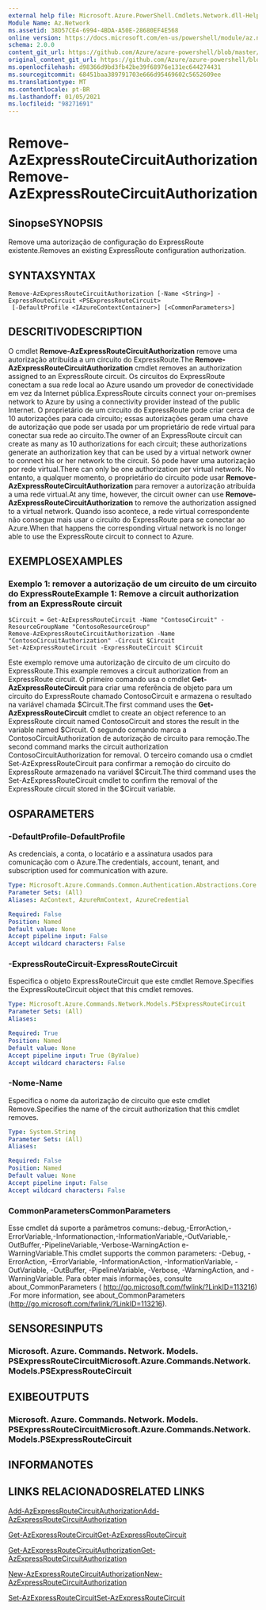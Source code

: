 ```yaml
---
external help file: Microsoft.Azure.PowerShell.Cmdlets.Network.dll-Help.xml
Module Name: Az.Network
ms.assetid: 38D57CE4-6994-4BDA-A50E-28680EF4E568
online version: https://docs.microsoft.com/en-us/powershell/module/az.network/remove-azexpressroutecircuitauthorization
schema: 2.0.0
content_git_url: https://github.com/Azure/azure-powershell/blob/master/src/Network/Network/help/Remove-AzExpressRouteCircuitAuthorization.md
original_content_git_url: https://github.com/Azure/azure-powershell/blob/master/src/Network/Network/help/Remove-AzExpressRouteCircuitAuthorization.md
ms.openlocfilehash: d98366d9bd3fb42be39f68976e131ec644274431
ms.sourcegitcommit: 68451baa389791703e666d95469602c5652609ee
ms.translationtype: MT
ms.contentlocale: pt-BR
ms.lasthandoff: 01/05/2021
ms.locfileid: "98271691"
---
```

# <span data-ttu-id="316f8-101">Remove-AzExpressRouteCircuitAuthorization</span><span class="sxs-lookup"><span data-stu-id="316f8-101">Remove-AzExpressRouteCircuitAuthorization</span></span>

## <span data-ttu-id="316f8-102">Sinopse</span><span class="sxs-lookup"><span data-stu-id="316f8-102">SYNOPSIS</span></span>
<span data-ttu-id="316f8-103">Remove uma autorização de configuração do ExpressRoute existente.</span><span class="sxs-lookup"><span data-stu-id="316f8-103">Removes an existing ExpressRoute configuration authorization.</span></span>

## <span data-ttu-id="316f8-104">SYNTAX</span><span class="sxs-lookup"><span data-stu-id="316f8-104">SYNTAX</span></span>

```
Remove-AzExpressRouteCircuitAuthorization [-Name <String>] -ExpressRouteCircuit <PSExpressRouteCircuit>
 [-DefaultProfile <IAzureContextContainer>] [<CommonParameters>]
```

## <span data-ttu-id="316f8-105">DESCRITIVO</span><span class="sxs-lookup"><span data-stu-id="316f8-105">DESCRIPTION</span></span>
<span data-ttu-id="316f8-106">O cmdlet **Remove-AzExpressRouteCircuitAuthorization** remove uma autorização atribuída a um circuito do ExpressRoute.</span><span class="sxs-lookup"><span data-stu-id="316f8-106">The **Remove-AzExpressRouteCircuitAuthorization** cmdlet removes an authorization assigned to an ExpressRoute circuit.</span></span> <span data-ttu-id="316f8-107">Os circuitos do ExpressRoute conectam a sua rede local ao Azure usando um provedor de conectividade em vez da Internet pública.</span><span class="sxs-lookup"><span data-stu-id="316f8-107">ExpressRoute circuits connect your on-premises network to Azure by using a connectivity provider instead of the public Internet.</span></span> <span data-ttu-id="316f8-108">O proprietário de um circuito do ExpressRoute pode criar cerca de 10 autorizações para cada circuito; essas autorizações geram uma chave de autorização que pode ser usada por um proprietário de rede virtual para conectar sua rede ao circuito.</span><span class="sxs-lookup"><span data-stu-id="316f8-108">The owner of an ExpressRoute circuit can create as many as 10 authorizations for each circuit; these authorizations generate an authorization key that can be used by a virtual network owner to connect his or her network to the circuit.</span></span> <span data-ttu-id="316f8-109">Só pode haver uma autorização por rede virtual.</span><span class="sxs-lookup"><span data-stu-id="316f8-109">There can only be one authorization per virtual network.</span></span> <span data-ttu-id="316f8-110">No entanto, a qualquer momento, o proprietário do circuito pode usar **Remove-AzExpressRouteCircuitAuthorization** para remover a autorização atribuída a uma rede virtual.</span><span class="sxs-lookup"><span data-stu-id="316f8-110">At any time, however, the circuit owner can use **Remove-AzExpressRouteCircuitAuthorization** to remove the authorization assigned to a virtual network.</span></span> <span data-ttu-id="316f8-111">Quando isso acontece, a rede virtual correspondente não consegue mais usar o circuito do ExpressRoute para se conectar ao Azure.</span><span class="sxs-lookup"><span data-stu-id="316f8-111">When that happens the corresponding virtual network is no longer able to use the ExpressRoute circuit to connect to Azure.</span></span>

## <span data-ttu-id="316f8-112">EXEMPLOS</span><span class="sxs-lookup"><span data-stu-id="316f8-112">EXAMPLES</span></span>

### <span data-ttu-id="316f8-113">Exemplo 1: remover a autorização de um circuito de um circuito do ExpressRoute</span><span class="sxs-lookup"><span data-stu-id="316f8-113">Example 1: Remove a circuit authorization from an ExpressRoute circuit</span></span>
```
$Circuit = Get-AzExpressRouteCircuit -Name "ContosoCircuit" -ResourceGroupName "ContosoResourceGroup"
Remove-AzExpressRouteCircuitAuthorization -Name "ContosoCircuitAuthorization" -Circuit $Circuit
Set-AzExpressRouteCircuit -ExpressRouteCircuit $Circuit
```

<span data-ttu-id="316f8-114">Este exemplo remove uma autorização de circuito de um circuito do ExpressRoute.</span><span class="sxs-lookup"><span data-stu-id="316f8-114">This example removes a circuit authorization from an ExpressRoute circuit.</span></span> <span data-ttu-id="316f8-115">O primeiro comando usa o cmdlet **Get-AzExpressRouteCircuit** para criar uma referência de objeto para um circuito do ExpressRoute chamado ContosoCircuit e armazena o resultado na variável chamada $Circuit.</span><span class="sxs-lookup"><span data-stu-id="316f8-115">The first command uses the **Get-AzExpressRouteCircuit** cmdlet to create an object reference to an ExpressRoute circuit named ContosoCircuit and stores the result in the variable named $Circuit.</span></span>
<span data-ttu-id="316f8-116">O segundo comando marca a ContosoCircuitAuthorization de autorização de circuito para remoção.</span><span class="sxs-lookup"><span data-stu-id="316f8-116">The second command marks the circuit authorization ContosoCircuitAuthorization for removal.</span></span>
<span data-ttu-id="316f8-117">O terceiro comando usa o cmdlet Set-AzExpressRouteCircuit para confirmar a remoção do circuito do ExpressRoute armazenado na variável $Circuit.</span><span class="sxs-lookup"><span data-stu-id="316f8-117">The third command uses the Set-AzExpressRouteCircuit cmdlet to confirm the removal of the ExpressRoute circuit stored in the $Circuit variable.</span></span>

## <span data-ttu-id="316f8-118">OS</span><span class="sxs-lookup"><span data-stu-id="316f8-118">PARAMETERS</span></span>

### <span data-ttu-id="316f8-119">-DefaultProfile</span><span class="sxs-lookup"><span data-stu-id="316f8-119">-DefaultProfile</span></span>
<span data-ttu-id="316f8-120">As credenciais, a conta, o locatário e a assinatura usados para comunicação com o Azure.</span><span class="sxs-lookup"><span data-stu-id="316f8-120">The credentials, account, tenant, and subscription used for communication with azure.</span></span>

```yaml
Type: Microsoft.Azure.Commands.Common.Authentication.Abstractions.Core.IAzureContextContainer
Parameter Sets: (All)
Aliases: AzContext, AzureRmContext, AzureCredential

Required: False
Position: Named
Default value: None
Accept pipeline input: False
Accept wildcard characters: False
```

### <span data-ttu-id="316f8-121">-ExpressRouteCircuit</span><span class="sxs-lookup"><span data-stu-id="316f8-121">-ExpressRouteCircuit</span></span>
<span data-ttu-id="316f8-122">Especifica o objeto ExpressRouteCircuit que este cmdlet Remove.</span><span class="sxs-lookup"><span data-stu-id="316f8-122">Specifies the ExpressRouteCircuit object that this cmdlet removes.</span></span>

```yaml
Type: Microsoft.Azure.Commands.Network.Models.PSExpressRouteCircuit
Parameter Sets: (All)
Aliases:

Required: True
Position: Named
Default value: None
Accept pipeline input: True (ByValue)
Accept wildcard characters: False
```

### <span data-ttu-id="316f8-123">-Nome</span><span class="sxs-lookup"><span data-stu-id="316f8-123">-Name</span></span>
<span data-ttu-id="316f8-124">Especifica o nome da autorização de circuito que este cmdlet Remove.</span><span class="sxs-lookup"><span data-stu-id="316f8-124">Specifies the name of the circuit authorization that this cmdlet removes.</span></span>

```yaml
Type: System.String
Parameter Sets: (All)
Aliases:

Required: False
Position: Named
Default value: None
Accept pipeline input: False
Accept wildcard characters: False
```

### <span data-ttu-id="316f8-125">CommonParameters</span><span class="sxs-lookup"><span data-stu-id="316f8-125">CommonParameters</span></span>
<span data-ttu-id="316f8-126">Esse cmdlet dá suporte a parâmetros comuns:-debug,-ErrorAction,-ErrorVariable,-Informationaction,-InformationVariable,-OutVariable,-OutBuffer,-PipelineVariable,-Verbose-WarningAction e-WarningVariable.</span><span class="sxs-lookup"><span data-stu-id="316f8-126">This cmdlet supports the common parameters: -Debug, -ErrorAction, -ErrorVariable, -InformationAction, -InformationVariable, -OutVariable, -OutBuffer, -PipelineVariable, -Verbose, -WarningAction, and -WarningVariable.</span></span> <span data-ttu-id="316f8-127">Para obter mais informações, consulte about_CommonParameters ( http://go.microsoft.com/fwlink/?LinkID=113216) .</span><span class="sxs-lookup"><span data-stu-id="316f8-127">For more information, see about_CommonParameters (http://go.microsoft.com/fwlink/?LinkID=113216).</span></span>

## <span data-ttu-id="316f8-128">SENSORES</span><span class="sxs-lookup"><span data-stu-id="316f8-128">INPUTS</span></span>

### <span data-ttu-id="316f8-129">Microsoft. Azure. Commands. Network. Models. PSExpressRouteCircuit</span><span class="sxs-lookup"><span data-stu-id="316f8-129">Microsoft.Azure.Commands.Network.Models.PSExpressRouteCircuit</span></span>

## <span data-ttu-id="316f8-130">EXIBE</span><span class="sxs-lookup"><span data-stu-id="316f8-130">OUTPUTS</span></span>

### <span data-ttu-id="316f8-131">Microsoft. Azure. Commands. Network. Models. PSExpressRouteCircuit</span><span class="sxs-lookup"><span data-stu-id="316f8-131">Microsoft.Azure.Commands.Network.Models.PSExpressRouteCircuit</span></span>

## <span data-ttu-id="316f8-132">INFORMA</span><span class="sxs-lookup"><span data-stu-id="316f8-132">NOTES</span></span>

## <span data-ttu-id="316f8-133">LINKS RELACIONADOS</span><span class="sxs-lookup"><span data-stu-id="316f8-133">RELATED LINKS</span></span>

[<span data-ttu-id="316f8-134">Add-AzExpressRouteCircuitAuthorization</span><span class="sxs-lookup"><span data-stu-id="316f8-134">Add-AzExpressRouteCircuitAuthorization</span></span>](./Add-AzExpressRouteCircuitAuthorization.md)

[<span data-ttu-id="316f8-135">Get-AzExpressRouteCircuit</span><span class="sxs-lookup"><span data-stu-id="316f8-135">Get-AzExpressRouteCircuit</span></span>](./Get-AzExpressRouteCircuit.md)

[<span data-ttu-id="316f8-136">Get-AzExpressRouteCircuitAuthorization</span><span class="sxs-lookup"><span data-stu-id="316f8-136">Get-AzExpressRouteCircuitAuthorization</span></span>](./Get-AzExpressRouteCircuitAuthorization.md)

[<span data-ttu-id="316f8-137">New-AzExpressRouteCircuitAuthorization</span><span class="sxs-lookup"><span data-stu-id="316f8-137">New-AzExpressRouteCircuitAuthorization</span></span>](./New-AzExpressRouteCircuitAuthorization.md)

[<span data-ttu-id="316f8-138">Set-AzExpressRouteCircuit</span><span class="sxs-lookup"><span data-stu-id="316f8-138">Set-AzExpressRouteCircuit</span></span>](./Set-AzExpressRouteCircuit.md)
